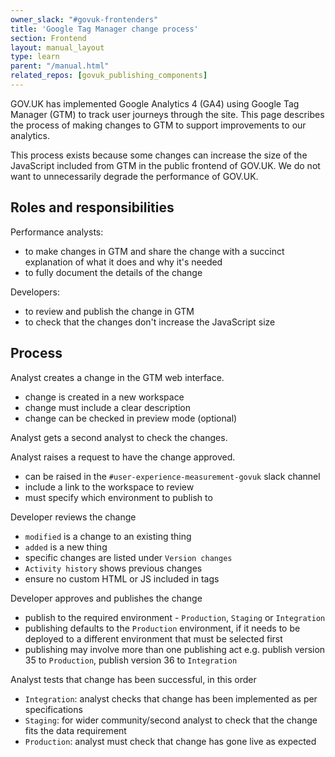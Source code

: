 ```yaml
---
owner_slack: "#govuk-frontenders"
title: 'Google Tag Manager change process'
section: Frontend
layout: manual_layout
type: learn
parent: "/manual.html"
related_repos: [govuk_publishing_components]
---
```


GOV.UK has implemented Google Analytics 4 (GA4) using Google Tag Manager (GTM) to track user journeys through the site. This page describes the process of making changes to GTM to support improvements to our analytics.

This process exists because some changes can increase the size of the JavaScript included from GTM in the public frontend of GOV.UK. We do not want to unnecessarily degrade the performance of GOV.UK.

## Roles and responsibilities

Performance analysts:

- to make changes in GTM and share the change with a succinct explanation of what it does and why it's needed
- to fully document the details of the change

Developers:

- to review and publish the change in GTM
- to check that the changes don't increase the JavaScript size

## Process

Analyst creates a change in the GTM web interface.

- change is created in a new workspace
- change must include a clear description
- change can be checked in preview mode (optional)

Analyst gets a second analyst to check the changes.

Analyst raises a request to have the change approved.

- can be raised in the `#user-experience-measurement-govuk` slack channel
- include a link to the workspace to review
- must specify which environment to publish to

Developer reviews the change

- `modified` is a change to an existing thing
- `added` is a new thing
- specific changes are listed under `Version changes`
- `Activity history` shows previous changes
- ensure no custom HTML or JS included in tags

Developer approves and publishes the change

- publish to the required environment - `Production`, `Staging` or `Integration`
- publishing defaults to the `Production` environment, if it needs to be deployed to a different environment that must be selected first
- publishing may involve more than one publishing act e.g. publish version 35 to `Production`, publish version 36 to `Integration`

Analyst tests that change has been successful, in this order

- `Integration`: analyst checks that change has been implemented as per specifications
- `Staging`: for wider community/second analyst to check that the change fits the data requirement
- `Production`: analyst must check that change has gone live as expected

